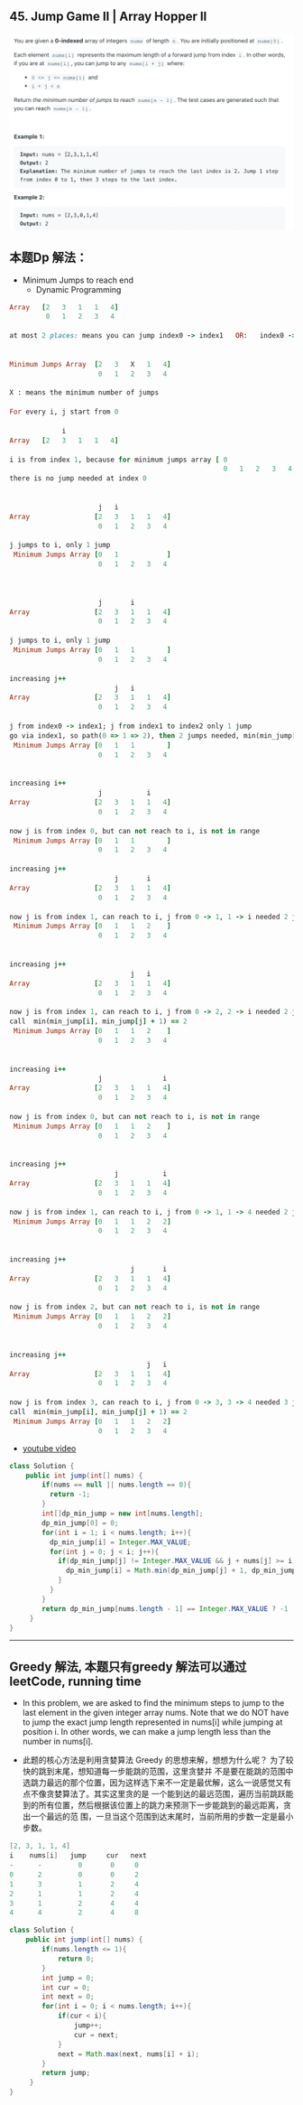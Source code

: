 ## 45. Jump Game II | Array Hopper II
![](img/2022-11-28-17-40-05.png)


## 本题Dp 解法：

- Minimum Jumps to reach end
  - Dynamic Programming

```ruby
Array   [2   3   1   1   4]
         0   1   2   3   4

at most 2 places: means you can jump index0 -> index1   OR:   index0 -> index1 -> index2


Minimum Jumps Array  [2   3   X   1   4]
                      0   1   2   3   4

X : means the minimum number of jumps 

For every i, j start from 0
         
             i
Array   [2   3   1   1   4]

i is from index 1, because for minimum jumps array [ 0                 ]
                                                     0   1   2   3   4
there is no jump needed at index 0


                      j   i
Array                [2   3   1   1   4]
                      0   1   2   3   4 

j jumps to i, only 1 jump
 Minimum Jumps Array [0   1            ]
                      0   1   2   3   4    



                      j       i
Array                [2   3   1   1   4]
                      0   1   2   3   4 

j jumps to i, only 1 jump
 Minimum Jumps Array [0   1   1        ]
                      0   1   2   3   4    

increasing j++
                          j   i
Array                [2   3   1   1   4]
                      0   1   2   3   4 

j from index0 -> index1; j from index1 to index2 only 1 jump
go via index1, so path(0 => 1 => 2), then 2 jumps needed, min(min_jump[i], min_jump[j] + 1)
 Minimum Jumps Array [0   1   1        ]
                      0   1   2   3   4    


increasing i++
                      j           i
Array                [2   3   1   1   4]
                      0   1   2   3   4 

now j is from index 0, but can not reach to i, is not in range
 Minimum Jumps Array [0   1   1        ]
                      0   1   2   3   4    

increasing j++
                          j       i
Array                [2   3   1   1   4]
                      0   1   2   3   4 

now j is from index 1, can reach to i, j from 0 -> 1, 1 -> i needed 2 jump
 Minimum Jumps Array [0   1   1   2    ]
                      0   1   2   3   4    


increasing j++
                              j   i
Array                [2   3   1   1   4]
                      0   1   2   3   4 

now j is from index 1, can reach to i, j from 0 -> 2, 2 -> i needed 2 jumps
call  min(min_jump[i], min_jump[j] + 1) == 2
 Minimum Jumps Array [0   1   1   2    ]
                      0   1   2   3   4
                      

increasing i++
                      j               i
Array                [2   3   1   1   4]
                      0   1   2   3   4 

now j is from index 0, but can not reach to i, is not in range
 Minimum Jumps Array [0   1   1   2    ]
                      0   1   2   3   4


increasing j++
                          j           i
Array                [2   3   1   1   4]
                      0   1   2   3   4 

now j is from index 1, can reach to i, j from 0 -> 1, 1 -> 4 needed 2 jumps
 Minimum Jumps Array [0   1   1   2   2]
                      0   1   2   3   4


increasing j++
                              j       i
Array                [2   3   1   1   4]
                      0   1   2   3   4 

now j is from index 2, but can not reach to i, is not in range
 Minimum Jumps Array [0   1   1   2   2]
                      0   1   2   3   4


increasing j++
                                  j   i
Array                [2   3   1   1   4]
                      0   1   2   3   4 

now j is from index 3, can reach to i, j from 0 -> 3, 3 -> 4 needed 3 jumps
call  min(min_jump[i], min_jump[j] + 1) == 2
 Minimum Jumps Array [0   1   1   2   2]
                      0   1   2   3   4

```

- [youtube video](https://www.youtube.com/watch?v=jH_5ypQggWg)


```java
class Solution {
    public int jump(int[] nums) {
        if(nums == null || nums.length == 0){
          return -1;
        }
        int[]dp_min_jump = new int[nums.length];
        dp_min_jump[0] = 0;
        for(int i = 1; i < nums.length; i++){
          dp_min_jump[i] = Integer.MAX_VALUE;
          for(int j = 0; j < i; j++){
            if(dp_min_jump[j] != Integer.MAX_VALUE && j + nums[j] >= i){
              dp_min_jump[i] = Math.min(dp_min_jump[j] + 1, dp_min_jump[i]);
            }
          }
        }
        return dp_min_jump[nums.length - 1] == Integer.MAX_VALUE ? -1 : dp_min_jump[nums.length - 1];
     }          
}
```
---


## Greedy 解法, 本题只有greedy 解法可以通过leetCode, running time

- In this problem, we are asked to find the minimum steps to jump to the last element in the given 
  integer array nums. Note that we do NOT have to jump the exact jump length represented in nums[i] 
  while jumping at position i. In other words, we can make a jump length less than the number in 
  nums[i].

- 此题的核心方法是利用贪婪算法 Greedy 的思想来解，想想为什么呢？ 为了较快的跳到末尾，想知道每一步能跳的范围，这里贪婪并
  不是要在能跳的范围中选跳力最远的那个位置，因为这样选下来不一定是最优解，这么一说感觉又有点不像贪婪算法了。其实这里贪的是
  一个能到达的最远范围，遍历当前跳跃能到的所有位置，然后根据该位置上的跳力来预测下一步能跳到的最远距离，贪出一个最远的范
  围，一旦当这个范围到达末尾时，当前所用的步数一定是最小步数。


```java
[2, 3, 1, 1, 4]
i    nums[i]   jump     cur   next
-      -         0       0     0
0      2         0       0     2
1      3         1       2     4
2      1         1       2     4
3      1         2       4     4
4      4         2       4     8
```



```java
class Solution {
    public int jump(int[] nums) {
        if(nums.length <= 1){
            return 0;
        }
        int jump = 0;
        int cur = 0;
        int next = 0;
        for(int i = 0; i < nums.length; i++){
            if(cur < i){
                jump++;
                cur = next;
            }
            next = Math.max(next, nums[i] + i);
        }
        return jump;
     }        
}
```